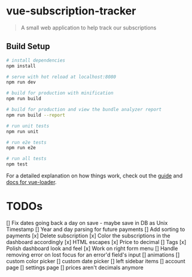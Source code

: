 # vue-subscription-tracker

> A small web application to help track our subscriptions 

## Build Setup

``` bash
# install dependencies
npm install

# serve with hot reload at localhost:8080
npm run dev

# build for production with minification
npm run build

# build for production and view the bundle analyzer report
npm run build --report

# run unit tests
npm run unit

# run e2e tests
npm run e2e

# run all tests
npm test
```

For a detailed explanation on how things work, check out the [guide](http://vuejs-templates.github.io/webpack/) and [docs for vue-loader](http://vuejs.github.io/vue-loader).

# TODOs
[] Fix dates going back a day on save - maybe save in DB as Unix Timestamp
[] Year and day parsing for future payments
[] Add sorting to payments
[x] Delete subscription
[x] Color the subscriptions in the dashboard accordingly
[x] HTML escapes
[x] Price to decimal
[] Tags
[x] Polish dashboard look and feel
  [x] Work on right form menu
[] Handle removing error on lost focus for an error'd field's input
[] animations
[] custom color picker
[] custom date picker
[] left sidebar items
[] account page
[] settings page
[] prices aren't decimals anymore